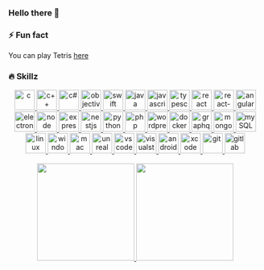 ### Hello there 👋

<!--
**Nestoro/Nestoro** is a ✨ _special_ ✨ repository because its `README.md` (this file) appears on your GitHub profile.

Here are some ideas to get you started:

- 🔭 I’m currently working on ...
- 🌱 I’m currently learning ...
- 👯 I’m looking to collaborate on ...
- 🤔 I’m looking for help with ...
- 💬 Ask me about ...
- 📫 How to reach me: ...
-->

### ⚡ Fun fact
You can play Tetris [here](https://nestoro.de/tetris "Tetris")

### 🔥 Skillz

<div align="center">
    <!-- languages -->
    <a href="https://www.learn-c.org"><img src="https://upload.wikimedia.org/wikipedia/commons/3/35/The_C_Programming_Language_logo.svg" alt="c" width="40" height="40"/>
    <a href="https://www.cplusplus.com"><img src="https://upload.wikimedia.org/wikipedia/commons/1/18/ISO_C%2B%2B_Logo.svg" alt="c++" width="40" height="40"/>
    <a href="https://docs.microsoft.com/en-us/dotnet/csharp/"><img src="https://upload.wikimedia.org/wikipedia/commons/thumb/0/0d/C_Sharp_wordmark.svg/240px-C_Sharp_wordmark.svg.png" alt="c#" width="40" height="40"/>
    <a href="https://developer.apple.com/library/archive/documentation/Cocoa/Conceptual/ProgrammingWithObjectiveC"><img src="https://seeklogo.com/images/O/objective-c-logo-81746870EF-seeklogo.com.png" alt="objective-c" width="40" height="40"/>
    <a href="https://developer.apple.com/swift/"><img src="https://developer.apple.com/swift/images/swift-og.png" alt="swift" width="40" height="40"/>
    <a href="https://www.java.com"><img src="https://upload.wikimedia.org/wikipedia/en/3/30/Java_programming_language_logo.svg" alt="java" width="40" height="40"/>
    <!-- js -->
    <a href="https://developer.mozilla.org/en-US/docs/Web/JavaScript"><img src="https://upload.wikimedia.org/wikipedia/commons/thumb/6/6a/JavaScript-logo.png/480px-JavaScript-logo.png" alt="javascript" width="40" height="40"/>
    <a href="https://www.typescriptlang.org"><img src="https://upload.wikimedia.org/wikipedia/commons/thumb/4/4c/Typescript_logo_2020.svg/1024px-Typescript_logo_2020.svg.png" alt="typescript" width="40" height="40"/>
    <a href="https://reactjs.org"><img src="https://cdn.iconscout.com/icon/free/png-256/react-1-282599.png" alt="react" width="40" height="40"/>
    <a href="https://reactnative.dev"><img src="https://cdn.iconscout.com/icon/free/png-256/react-1-282599.png" alt="react-native" width="40" height="40"/>
    <a href="https://angular.io"><img src="https://upload.wikimedia.org/wikipedia/commons/thumb/c/cf/Angular_full_color_logo.svg/1200px-Angular_full_color_logo.svg.png" alt="angular" width="40" height="40"/>
    <a href="https://www.electronjs.org"><img src="https://upload.wikimedia.org/wikipedia/commons/9/91/Electron_Software_Framework_Logo.svg" alt="electron" width="40" height="40"/>
    <a href="https://nodejs.org"><img src="https://static-00.iconduck.com/assets.00/node-js-icon-454x512-nztofx17.png" alt="node" width="40" height="40"/>
    <a href="https://expressjs.com"><img src="https://i2.wp.com/www.mementotech.in/assets/images/icons/express.png" alt="expressjs" width="40" height="40"/>
    <a href="https://nestjs.com"><img src="https://d33wubrfki0l68.cloudfront.net/e937e774cbbe23635999615ad5d7732decad182a/26072/logo-small.ede75a6b.svg" alt="nestjs" width="40" height="40"/>
    <!-- web / db -->
    <a href="https://www.python.org"><img src="https://upload.wikimedia.org/wikipedia/commons/thumb/c/c3/Python-logo-notext.svg/768px-Python-logo-notext.svg.png" alt="python" width="40" height="40"/>
    <a href="https://www.php.net"><img src="https://upload.wikimedia.org/wikipedia/commons/thumb/2/27/PHP-logo.svg/1200px-PHP-logo.svg.png" alt="php" width="40" height="40"/>
    <a href="https://br.wordpress.org/"><img src="https://upload.wikimedia.org/wikipedia/commons/thumb/9/98/WordPress_blue_logo.svg/1200px-WordPress_blue_logo.svg.png" alt="wordpress" width="40" height="40"/>
    <a href="https://www.docker.com/"><img src="https://www.docker.com/wp-content/uploads/2024/01/icon-docker-square.svg" alt="docker" width="40" height="40"/>
    <a href="https://graphql.org"><img src="https://upload.wikimedia.org/wikipedia/commons/thumb/1/17/GraphQL_Logo.svg/1200px-GraphQL_Logo.svg.png" alt="graphql" width="40" height="40"/>
    <a href="https://www.mongodb.com"><img src="https://dyltqmyl993wv.cloudfront.net/assets/stacks/mongodb/img/mongodb-stack-220x234.png" alt="mongoDB" width="40" height="40"/>
    <a href="https://www.mysql.com"><img src="https://upload.wikimedia.org/wikipedia/de/d/dd/MySQL_logo.svg" alt="mySQL" width="40" height="40"/>
    <!-- tools -->
    <a href="https://www.linux.org"><img src="https://cdn-icons-png.flaticon.com/512/518/518713.png" alt="linux" width="40" height="40"/>
    <a href="https://www.microsoft.com/en-US/windows"><img src="https://findicons.com/files/icons/986/aeon/256/windows.png" alt="windows" width="40" height="40"/>
    <a href="https://www.apple.com/macos"><img src="https://upload.wikimedia.org/wikipedia/commons/c/c9/Finder_Icon_macOS_Big_Sur.png" alt="mac" width="40" height="40"/>
    <a href="https://www.unrealengine.com"><img src="https://img.icons8.com/nolan/512/unreal-engine.png" alt="unreal" width="40" height="40"/>
    <a href="https://code.visualstudio.com"><img src="https://upload.wikimedia.org/wikipedia/commons/thumb/9/9a/Visual_Studio_Code_1.35_icon.svg/1200px-Visual_Studio_Code_1.35_icon.svg.png" alt="vscode" width="40" height="40"/>
    <a href="https://visualstudio.microsoft.com"><img src="https://upload.wikimedia.org/wikipedia/commons/thumb/5/59/Visual_Studio_Icon_2019.svg/2060px-Visual_Studio_Icon_2019.svg.png" alt="visualstudio" width="40" height="40"/>
    <a href="https://developer.android.com/studio"><img src="https://2.bp.blogspot.com/-tzm1twY_ENM/XlCRuI0ZkRI/AAAAAAAAOso/BmNOUANXWxwc5vwslNw3WpjrDlgs9PuwQCLcBGAsYHQ/s1600/pasted%2Bimage%2B0.png" alt="androidstudio" width="40" height="40"/>
    <a href="https://developer.apple.com/xcode"><img src="https://developer.apple.com/assets/elements/icons/xcode-12/xcode-12-96x96_2x.png" alt="xcode" width="40" height="40"/>
    <a href="https://git-scm.com"><img src="https://git-scm.com/images/logos/downloads/Git-Icon-1788C.png" alt="git" width="40" height="40"/>
    <a href="https://gitlab.com"><img src="https://avatars.githubusercontent.com/u/1086321?s=280&v=4" alt="gitlab" width="40" height="40"/>
</div>
        
<br />
    
<div align="center">
    <img height=193  src="https://github-readme-streak-stats.herokuapp.com/?user=Nestoro&theme=vue-dark&hide_border=true" /> 
    <img height=193  src="https://github-readme-stats.vercel.app/api/top-langs/?username=Nestoro&theme=vue-dark&show_icons=true&hide_border=true&layout=compact" />
</div>
